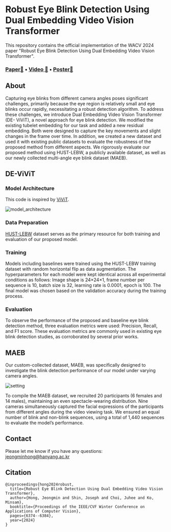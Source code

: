 # Robust Eye Blink Detection Using Dual Embedding Video Vision Transformer

This repository contains the official implementation of the WACV 2024 paper "Robust Eye Blink Detection Using Dual Embedding Video Vision Transformer".

### [Paper📝](https://openaccess.thecvf.com/content/WACV2024/html/Hong_Robust_Eye_Blink_Detection_Using_Dual_Embedding_Video_Vision_Transformer_WACV_2024_paper.html) • [Video 🎥](https://youtu.be/i2CWdyRcgWQ?feature=shared) • [Poster📂]() ###

## About
Capturing eye blinks from different camera angles poses significant challenges, primarily because the eye region is relatively small and eye blinks occur rapidly, necessitating a robust detection algorithm. To address these challenges, we introduce Dual Embedding Video Vision Transformer (DE- ViViT), a novel approach for eye blink detection. We modified the existing tubelet embedding for our task and added a new residual embedding. Both were designed to capture the key movements and slight changes in the frame over time. In addition, we created a new dataset and used it with existing public datasets to evaluate the robustness of the proposed method from different aspects. We rigorously evaluate our proposed method using HUST-LEBW, a publicly available dataset, as well as our newly collected multi-angle eye blink dataset (MAEB).

## DE-ViViT
### Model Architecture
This code is inspired by [ViViT](https://keras.io/examples/vision/vivit/). 

![model_architecture](https://github.com/hongtuna/Eyeblink-detection-using-ViViT/assets/33884976/03777632-6036-4881-97ef-bf0d69f8f324)


### Data Preparation
[HUST-LEBW](https://thorhu.github.io/Eyeblink-in-the-wild/) dataset serves as the primary resource for both training and evaluation of our proposed model.


### Training 
Models including baselines were trained using the HUST-LEBW training dataset with random horizontal flip as data augmentation. The hyperparameters for each model were kept identical across all experimental conditions as follows: Image shape is 24×24×1, frame number per sequence is 10, batch size is 32, learning rate is 0.0001, epoch is 100. The final model was chosen based on the validation accuracy during the training process.


### Evaluation
To observe the performance of the proposed and baseline eye blink detection method, three evaluation metrics were used: Precision, Recall, and F1 score. These evaluation metrics are commonly used in existing eye blink detection studies, as corroborated by several prior works. 


## MAEB
Our custom-collected dataset, MAEB, was specifically designed to investigate the blink detection performance of our model under varying camera angles.

![setting](https://github.com/hongtuna/Eyeblink-detection-using-ViViT/assets/33884976/3e8a7268-de6d-4084-9fd6-9e7ac1b68cbe)

To compile the MAEB dataset, we recruited 20 participants (6 females and 14 males), maintaining an even spectacle-wearing distribution. Nine cameras simultaneously captured the facial expressions of the participants from different angles during the video viewing task. We ensured an equal number of blink and non-blink sequences, using a total of 1,440 sequences to evaluate the model’s performance.

## Contact 
Please let me know if you have any questions: jeongminhong@hanyang.ac.kr

## Citation
```
@inproceedings{hong2024robust,
  title={Robust Eye Blink Detection Using Dual Embedding Video Vision Transformer},
  author={Hong, Jeongmin and Shin, Joseph and Choi, Juhee and Ko, Minsam},
  booktitle={Proceedings of the IEEE/CVF Winter Conference on Applications of Computer Vision},
  pages={6374--6384},
  year={2024}
}
```

